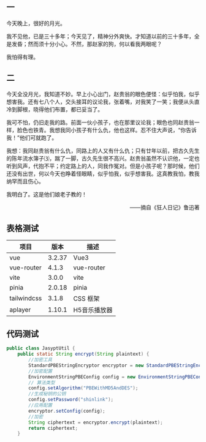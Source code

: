 ## 一

今天晚上，很好的月光。

我不见他，已是三十多年；今天见了，精神分外爽快。才知道以前的三十多年，全是发昏；然而须十分小心。不然，那赵家的狗，何以看我两眼呢？

我怕得有理。

## 二

今天全没月光，我知道不妙。早上小心出门，赵贵翁的眼色便怪：似乎怕我，似乎想害我。还有七八个人，交头接耳的议论我，张着嘴，对我笑了一笑；我便从头直冷到脚根，晓得他们布置，都已妥当了。

我可不怕，仍旧走我的路。前面一伙小孩子，也在那里议论我；眼色也同赵贵翁一样，脸色也铁青。我想我同小孩子有什么仇，他也这样。忍不住大声说，“你告诉我！”他们可就跑了。

我想：我同赵贵翁有什么仇，同路上的人又有什么仇；只有廿年以前，把古久先生的陈年流水簿子⑶，踹了一脚，古久先生很不高兴。赵贵翁虽然不认识他，一定也听到风声，代抱不平；约定路上的人，同我作冤对。但是小孩子呢？那时候，他们还没有出世，何以今天也睁着怪眼睛，似乎怕我，似乎想害我。这真教我怕，教我纳罕而且伤心。

我明白了。这是他们娘老子教的！



<div style="text-align:right">——摘自《狂人日记》鲁迅著</div>

## 表格测试

|    项目    |    版本    |    描述    |
| ---------- | ---------- | ---------- |
|vue|3.2.37|Vue3|
|vue-router|4.1.3|vue-router|
|vite|3.0.0|vite|
|pinia|2.0.18|pinia|
|tailwindcss|3.1.8|CSS 框架|
|aplayer|1.10.1|H5音乐播放器|

## 代码测试

```java
public class JasyptUtil {  
	public static String encrypt(String plaintext) {  
        //加密工具  
        StandardPBEStringEncryptor encryptor = new StandardPBEStringEncryptor();  
        //加密配置  
        EnvironmentStringPBEConfig config = new EnvironmentStringPBEConfig();  
        // 算法类型  
        config.setAlgorithm("PBEWithMD5AndDES");  
        //生成秘钥的公钥  
        config.setPassword("shinlink");  
        //应用配置  
        encryptor.setConfig(config);  
        //加密  
        String ciphertext = encryptor.encrypt(plaintext);  
        return ciphertext;  
    }  
```